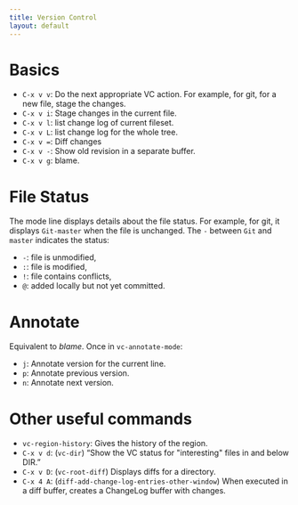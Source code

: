 ```yaml
---
title: Version Control
layout: default
---
```


# Basics

- `C-x v v`: Do the next appropriate VC action.  For example, for git, for a new file, stage the changes.
- `C-x v i`: Stage changes in the current file.
- `C-x v l`: list change log of current fileset.
- `C-x v L`: list change log for the whole tree.
- `C-x v =`: Diff changes
- `C-x v -`: Show old revision in a separate buffer.
- `C-x v g`: blame.


# File Status

The mode line displays details about the file status. For example, for git, it displays `Git-master` when the file is unchanged.  The `-` between `Git` and `master` indicates the status:

- `-`: file is unmodified,
- `:`: file is modified,
- `!`: file contains conflicts,
- `@`: added locally but not yet committed.

# Annotate

Equivalent to _blame_.  Once in `vc-annotate-mode`:

- `j`: Annotate version for the current line.
- `p`: Annotate previous version.
- `n`: Annotate next version.

# Other useful commands

- `vc-region-history`: Gives the history of the region.
- `C-x v d`: (`vc-dir`) “Show the VC status for "interesting" files in and below
  DIR.”
- `C-x v D`: (`vc-root-diff`) Displays diffs for a directory.
- `C-x 4 A`: (`diff-add-change-log-entries-other-window`) When
  executed in a diff buffer, creates a ChangeLog buffer with changes.

